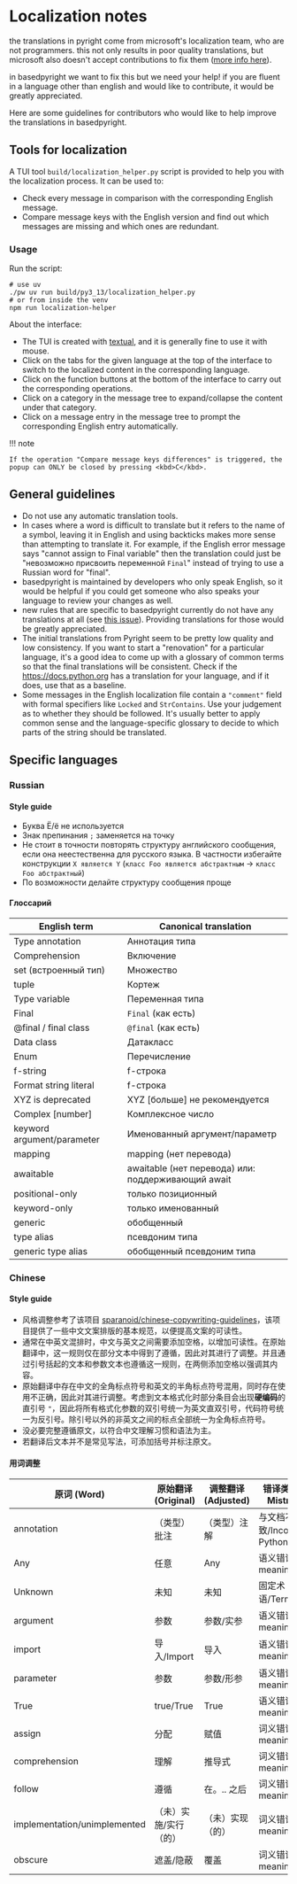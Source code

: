# Localization notes

the translations in pyright come from microsoft's localization team, who are not programmers. this not only results in poor quality translations, but microsoft also doesn't accept contributions to fix them ([more info here](https://github.com/microsoft/pyright/issues/7441#issuecomment-1987027067)).

in basedpyright we want to fix this but we need your help! if you are fluent in a language other than english and would like to contribute, it would be greatly appreciated.

Here are some guidelines for contributors who would like to help improve the translations in basedpyright.

## Tools for localization

A TUI tool `build/localization_helper.py` script is provided to help you with the localization process. It can be used to:

-   Check every message in comparison with the corresponding English message.
-   Compare message keys with the English version and find out which messages are missing and which ones are redundant.

### Usage

Run the script:

```shell
# use uv
./pw uv run build/py3_13/localization_helper.py
# or from inside the venv
npm run localization-helper
```

About the interface:

-   The TUI is created with [textual](https://github.com/Textualize/textual), and it is generally fine to use it with mouse.
-   Click on the tabs for the given language at the top of the interface to switch to the localized content in the corresponding language.
-   Click on the function buttons at the bottom of the interface to carry out the corresponding operations.
-   Click on a category in the message tree to expand/collapse the content under that category.
-   Click on a message entry in the message tree to prompt the corresponding English entry automatically.

!!! note

    If the operation "Compare message keys differences" is triggered, the popup can ONLY be closed by pressing <kbd>C</kbd>.

## General guidelines

-   Do not use any automatic translation tools.
-   In cases where a word is difficult to translate but it refers to the name of a symbol, leaving it in English and using backticks makes more sense than attempting to translate it. For example, if the English error message says "cannot assign to Final variable" then the translation could just be "невозможно присвоить переменной `Final`" instead of trying to use a Russian word for "final".
-   basedpyright is maintained by developers who only speak English, so it would be helpful if you could get someone who also speaks your language to review your changes as well.
-   new rules that are specific to basedpyright currently do not have any translations at all (see [this issue](https://github.com/DetachHead/basedpyright/issues/81)). Providing translations for those would be greatly appreciated.
-   The initial translations from Pyright seem to be pretty low quality and low consistency. If you want to start a "renovation" for a particular language, it's a good idea to come up with a glossary of common terms so that the final translations will be consistent. Check if the https://docs.python.org has a translation for your language, and if it does, use that as a baseline.
-   Some messages in the English localization file contain a `"comment"` field with formal specifiers like `Locked` and `StrContains`. Use your judgement as to whether they should be followed. It's usually better to apply common sense and the language-specific glossary to decide to which parts of the string should be translated.

## Specific languages

### Russian

#### Style guide

-   Буква Ё/ё не используется
-   Знак препинания `;` заменяется на точку
-   Не стоит в точности повторять структуру английского сообщения, если она неестественна для русского языка.
    В частности избегайте конструкции `X является Y` (`класс Foo является абстрактным` -> `класс Foo абстрактный`)
-   По возможности делайте структуру сообщения проще

#### Глоссарий

| English term               | Canonical translation                              |
| -------------------------- | -------------------------------------------------- |
| Type annotation            | Аннотация типа                                     |
| Comprehension              | Включение                                          |
| set (встроенный тип)       | Множество                                          |
| tuple                      | Кортеж                                             |
| Type variable              | Переменная типа                                    |
| Final                      | `Final` (как есть)                                 |
| @final / final class       | `@final` (как есть)                                |
| Data class                 | Датакласс                                          |
| Enum                       | Перечисление                                       |
| f-string                   | f-строка                                           |
| Format string literal      | f-строка                                           |
| XYZ is deprecated          | XYZ [больше] не рекомендуется                      |
| Complex [number]           | Комплексное число                                  |
| keyword argument/parameter | Именованный аргумент/параметр                      |
| mapping                    | mapping (нет перевода)                             |
| awaitable                  | awaitable (нет перевода) или: поддерживающий await |
| positional-only            | только позиционный                                 |
| keyword-only               | только именованный                                 |
| generic                    | обобщенный                                         |
| type alias                 | псевдоним типа                                     |
| generic type alias         | обобщенный псевдоним типа                          |

### Chinese

#### Style guide

-   风格调整参考了该项目 [sparanoid/chinese-copywriting-guidelines](https://github.com/sparanoid/chinese-copywriting-guidelines)，该项目提供了一些中文文案排版的基本规范，以便提高文案的可读性。
-   通常在中英文混排时，中文与英文之间需要添加空格，以增加可读性。在原始翻译中，这一规则仅在部分文本中得到了遵循，因此对其进行了调整。并且通过引号括起的文本和参数文本也遵循这一规则，在两侧添加空格以强调其内容。
-   原始翻译中存在中文的全角标点符号和英文的半角标点符号混用，同时存在使用不正确，因此对其进行调整。考虑到文本格式化时部分条目会出现**硬编码**的直引号 `"`，因此将所有格式化参数的双引号统一为英文直双引号，代码符号统一为反引号。除引号以外的非英文之间的标点全部统一为全角标点符号。
-   没必要完整遵循原文，以符合中文理解习惯和语法为主。
-   若翻译后文本并不是常见写法，可添加括号并标注原文。

#### 用词调整

| 原词 (Word)                  | 原始翻译 (Original)   | 调整翻译 (Adjusted) | 错译类型 (Type of Mistranslation)          |
| ---------------------------- | --------------------- | ------------------- | ------------------------------------------ |
| annotation                   | （类型）批注          | （类型）注解        | 与文档不一致/Inconsistent with Python docs |
| Any                          | 任意                  | Any                 | 语义错误/Wrong meaning                     |
| Unknown                      | 未知                  | 未知                | 固定术语/Terminology                       |
| argument                     | 参数                  | 参数/实参           | 语义错误/Wrong meaning                     |
| import                       | 导入/Import           | 导入                | 语义错误/Wrong meaning                     |
| parameter                    | 参数                  | 参数/形参           | 语义错误/Wrong meaning                     |
| True                         | true/True             | True                | 语义错误/Wrong meaning                     |
| assign                       | 分配                  | 赋值                | 词义错误/Wrong meaning                     |
| comprehension                | 理解                  | 推导式              | 词义错误/Wrong meaning                     |
| follow                       | 遵循                  | 在。.. 之后         | 词义错误/Wrong meaning                     |
| implementation/unimplemented | （未）实施/实行（的） | （未）实现（的）    | 词义错误/Wrong meaning                     |
| obscure                      | 遮盖/隐蔽             | 覆盖                | 词义错误/Wrong meaning                     |
